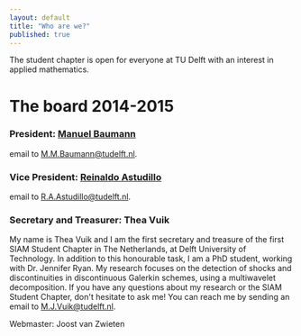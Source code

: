 ```yaml
---
layout: default
title: "Who are we?"
published: true
---
```


The student chapter is open for everyone at TU Delft with an interest in applied mathematics.

The board 2014-2015
===================

### President: [Manuel Baumann]
<!-- <img src="images/manuel.jpg" alt="Drawing" style="width: 150px;"/>  -->
email to [M.M.Baumann@tudelft.nl](mailto:M.M.Baumann@tudelft.nl).

### Vice President: [Reinaldo Astudillo]
email to [R.A.Astudillo@tudelft.nl](mailto:R.A.Astudillo@tudelft.nl).

### Secretary and Treasurer: Thea Vuik 
My name is Thea Vuik and I am the first secretary and treasure of the first SIAM Student Chapter in The Netherlands, at Delft University of Technology. In addition to this honourable task, I am a PhD student, working with Dr. Jennifer Ryan. My research focuses on the detection of shocks and discontinuities in discontinuous Galerkin schemes, using a multiwavelet decomposition. If you have any questions about my research or the SIAM Student Chapter, don't hesitate to ask me! You can reach me by sending an email to [M.J.Vuik@tudelft.nl](mailto:M.J.Vuik@tudelft.nl).


Webmaster: Joost van Zwieten


[Manuel Baumann]: http://www.manuelbaumann.de
[Reinaldo Astudillo]: http://ta.twi.tudelft.nl/nw/users/rastudillo/
